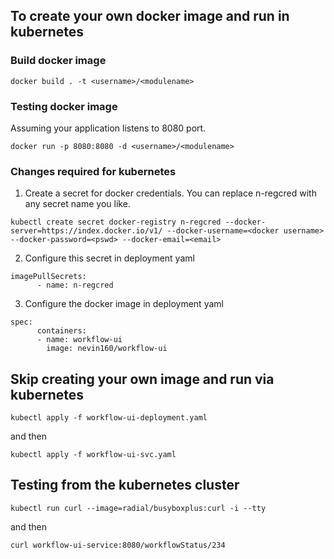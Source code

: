 ## To create your own docker image and run in kubernetes

### Build docker image
```
docker build . -t <username>/<modulename>
```
### Testing docker image
Assuming your application listens to 8080 port.
```
docker run -p 8080:8080 -d <username>/<modulename>
```
### Changes required for kubernetes
1. Create a secret for docker credentials. You can replace n-regcred with any secret name you like.
```
kubectl create secret docker-registry n-regcred --docker-server=https://index.docker.io/v1/ --docker-username=<docker username> --docker-password=<pswd> --docker-email=<email>
```
2. Configure this secret in deployment yaml
```
imagePullSecrets:
      - name: n-regcred
```
3. Configure the docker image in deployment yaml
```
spec:
      containers:
      - name: workflow-ui
        image: nevin160/workflow-ui
```
## Skip creating your own image and run via kubernetes
```
kubectl apply -f workflow-ui-deployment.yaml
```
and then
```
kubectl apply -f workflow-ui-svc.yaml
```
## Testing from the kubernetes cluster
```
kubectl run curl --image=radial/busyboxplus:curl -i --tty
```
and then
```
curl workflow-ui-service:8080/workflowStatus/234
```
  
